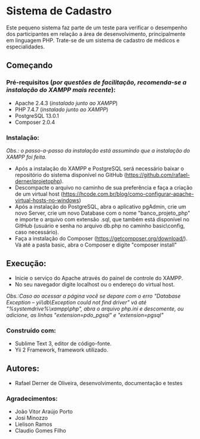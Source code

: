 # Sistema de Cadastro

Este pequeno sistema faz parte de um teste para verificar o desempenho dos participantes em relação a área de desenvolvimento, principalmente em linguagem PHP.
Trate-se de um sistema de cadastro de médicos e especialidades.

## Começando

### Pré-requisitos (_por questões de facilitação, recomenda-se a instalação do XAMPP mais recente_):

- Apache 2.4.3 (_instalado junto ao XAMPP_)
- PHP 7.4.7 (_instalado junto ao XAMPP_)
- PostgreSQL 13.0.1
- Composer 2.0.4

### Instalação:
_Obs.: o passo-a-passo da instalação está assumindo que a instalação do XAMPP foi feita._

- Após a instalação do XAMPP e PostgreSQL será necessário baixar o repositório do sistema disponível no GitHub (https://github.com/rafael-derner/projetophp).
- Descompacte o arquivo no caminho de sua preferência e faça a criação de um virtual host (https://hcode.com.br/blog/como-configurar-apache-virtual-hosts-no-windows)
- Após a instalação do PostgreSQL, abra o aplicativo pgAdmin, crie um novo Server, crie um novo Database com o nome "banco_projeto_php" e importe o arquivo com extensão .sql, que também está disponível no GitHub (usuário e senha no arquivo db.php no caminho basic\config, caso necessário).
- Faça a instalação do Composer (https://getcomposer.org/download/). Vá até a pasta basic, abra o Composer e digite "composer install" 

## Execução:

- Inicie o serviço do Apache através do painel de controle do XAMPP.
- No seu navegador digite localhost ou o endereço do virtual host.

_Obs.:Caso ao acessar a página você se depare com o erro "Database Exception – yii\db\Exception could not find driver" vá até "%systemdrive%\xampp\php", abra o arquivo php.ini e descomente, ou adicione, as linhas "extension=pdo_pgsql" e "extension=pgsql"_ 

### Construído com:

- Sublime Text 3, editor de código-fonte.
- Yii 2 Framework, framework utilizado.

## Autores:

- Rafael Derner de Oliveira, desenvolvimento, documentação e testes

### Agradecimentos:

- João Vitor Araújo Porto
- Josi Minozzo
- Lielison Ramos
- Claudio Gomes Filho
